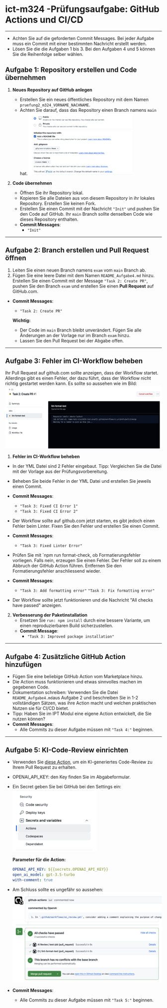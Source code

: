 # ict-m324 -Prüfungsaufgabe: GitHub Actions und CI/CD  

---


- Achten Sie auf die geforderten Commit Messages. Bei jeder Aufgabe muss ein Commit mit einer bestimmten Nachricht erstellt werden.
- Lösen Sie die die Aufgaben 1 bis 3. Bei den Aufgaben 4 und 5 können Sie die Reihenfolge selber wählen.

## Aufgabe 1: Repository erstellen und Code übernehmen

1. **Neues Repository auf GitHub anlegen**

   - Erstellen Sie ein neues öffentliches Repository mit dem Namen `pruefung2_m324_VORNAME_NACHNAME`.
   - Achten Sie darauf, dass das Repository einen Branch namens `main` hat.
     <img src="./images/git.png" alt="git" height="200">

2. **Code übernehmen**

   - Öffnen Sie ihr Repository lokal.
   - Kopieren Sie alle Dateien aus von diesem Repository in ihr lokales Repository. Erstellen Sie keinen Fork. 
   - Erstellen Sie einen Commit mit der Nachricht `"Init"` und pushen Sie den Code auf GitHub. Ihr `main` Branch sollte denselben Code wie dieses Repository enthalten.
   - **Commit Messages**:
     - `"Init"`

---

## Aufgabe 2: Branch erstellen und Pull Request öffnen

1. Leiten Sie einen neuen Branch namens `exam` vom `main` Branch ab.
2. Fügen Sie eine leere Datei mit dem Namen `README_Aufgabe4.md` hinzu. Erstellen Sie einen Commit mit der Message `"Task 2: Create PR"`, pushen Sie den Branch `exam` und erstellen Sie einen **Pull Request** auf GitHub.com.

- **Commit Messages**:

  - `"Task 2: Create PR"`

  **Wichtig:**

  - Der Code im `main` Branch bleibt unverändert. Fügen Sie alle Änderungen an der Vorlage nur im Branch `exam` hinzu.
  - Lassen Sie den Pull Request bei der Abgabe offen.

---

## Aufgabe 3: Fehler im CI-Workflow beheben

Ihr Pull Request auf github.com sollte anzeigen, dass der Workflow startet.
Allerdings gibt es einen Fehler, der dazu führt, dass der Workflow nicht richtig gestartet werden kann. Es sollte so aussehen wie im Bild:
<img src="./images/error1.png" alt="Error1" height="200">

1. **Fehler im CI-Workflow beheben**

- In der YML Datei sind 2 Fehler eingebaut. Tipp: Vergleichen Sie die Datei mit der Vorlage aus der Prüfungsvorbereitung.
- Beheben Sie beide Fehler in der YML Datei und erstellen Sie jeweils einen Commit.
- **Commit Messages**:

  - `"Task 3: Fixed CI Error 1"`
  - `"Task 3: Fixed CI Error 2"`

- Der Workflow sollte auf github.com jetzt starten, es gibt jedoch einen Fehler beim Linter. Fixen Sie den Fehler und erstellen Sie einen Commit.
- **Commit Messages**:
  - `"Task 3: Fixed Linter Error"`
- Prüfen Sie mit `npm run format-check, ob Formatierungsfehler vorliegen. Falls nein, erzeugen Sie einen Fehler. Der Fehler soll zu einem Abbruch der GitHub Action führen. Entfernen Sie den Formatierungsfehler anschliessend wieder.
- **Commit Messages**:
  - `"Task 3: Add formatting error"`
    `"Task 3: Fix formatting error"`
- Der Workflow sollte jetzt funktionieren und die Nachricht "All checks have passed" anzeigen.

2. **Verbesserung der Paketinstallation**
   - Ersetzen Sie `run: npm install` durch eine bessere Variante, um einen reproduzierbaren Build sicherzustellen.
   - **Commit Message**:
     - `"Task 3: Improved package installation"`

---

## Aufgabe 4: Zusätzliche GitHub Action hinzufügen

- Fügen Sie eine beliebige GitHub Action vom Marketplace hinzu.
- Die Action muss funktionieren und etwas sinnvolles machen im gegebenen Code.
- Dokumentation schreiben: Verwenden Sie die Datei `README_Aufgabe4.md`aus Aufgabe 2 und beschreiben Sie in 1-2 vollständigen Sätzen, was ihre Action macht und welchen praktischen Nutzen sie für CI/CD bietet.
- Tipp: Haben Sie im IPT Modul eine eigene Action entwickelt, die Sie nutzen können?
- **Commit Messages**:
  - Alle Commits zu dieser Aufgabe müssen mit `"Task 4:"` beginnen.

---

## Aufgabe 5: KI-Code-Review einrichten

- Verwenden Sie [diese Action](https://github.com/marketplace/actions/ai-code-review-action), um ein KI-generiertes Code-Review zu Ihrem Pull Request zu erhalten.
- OPENAI_API_KEY: den Key finden Sie im Abgabeformular.
- Ein Secret geben Sie bei GitHub bei den Settings ein:
  <img src="./images/secrets.png" alt="git" height="200">

  **Parameter für die Action:**

  ```yaml
  OPENAI_API_KEY: ${{secrets.OPENAI_API_KEY}}
  open_ai_model: gpt-3.5-turbo
  with-comment: true
  ```

- Am Schluss sollte es ungefähr so aussehen:
  <img src="./images/ai-review.png" alt="ai">
  <img src="./images/action-success.png" alt="action" height="200">

- **Commit Messages**:

  - Alle Commits zu dieser Aufgabe müssen mit `"Task 5:"` beginnen.
